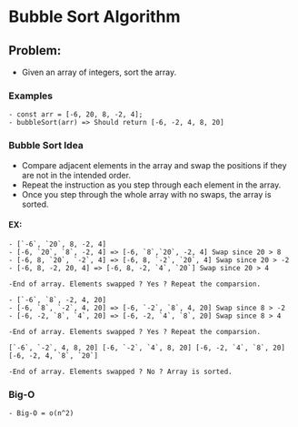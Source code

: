 # Bubble Sort Algorithm

## Problem:

- Given an array of integers, sort the array.

### Examples

    - const arr = [-6, 20, 8, -2, 4];
    - bubbleSort(arr) => Should return [-6, -2, 4, 8, 20]

###  Bubble Sort Idea

- Compare adjacent elements in the array and swap the positions if they are not in the intended order.
- Repeat the instruction as you step through each element in the array.
- Once you step through the whole array with no swaps, the array is sorted.

#### EX:

    - [`-6`, `20`, 8, -2, 4]
    - [-6, `20`, `8`, -2, 4] => [-6, `8`,`20`, -2, 4] Swap since 20 > 8
    - [-6, 8, `20`, `-2`, 4] => [-6, 8, `-2`, `20`, 4] Swap since 20 > -2
    - [-6, 8, -2, 20, 4] => [-6, 8, -2, `4`, `20`] Swap since 20 > 4
  
    -End of array. Elements swapped ? Yes ? Repeat the comparsion.

    - [`-6`, `8`, -2, 4, 20]
    - [-6, `8`, `-2`, 4, 20] => [-6, `-2`, `8`, 4, 20] Swap since 8 > -2
    - [-6, -2, `8`, `4`, 20] => [-6, -2, `4`, `8`, 20] Swap since 8 > 4

    -End of array. Elements swapped ? Yes ? Repeat the comparsion.

    [`-6`, `-2`, 4, 8, 20] [-6, `-2`, `4`, 8, 20] [-6, -2, `4`, `8`, 20] [-6, -2, 4, `8`, `20`]

    -End of array. Elements swapped ? No ? Array is sorted.

### Big-O

    - Big-O = o(n^2)
